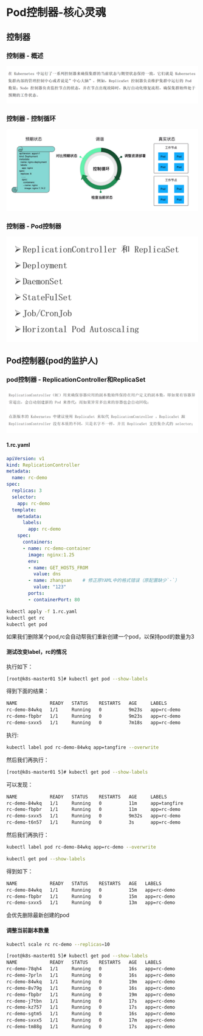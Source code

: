 # Pod控制器-核心灵魂

## 控制器

### 控制器 - 概述

![069](./img/img_69.png)


### 控制器 - 控制循环

![070](./img/img_70.png)

### 控制器 - Pod控制器


![071](./img/img_71.png)






## Pod控制器(pod的监护人)

### pod控制器 - ReplicationController和ReplicaSet


![072](./img/img_72.png)

#### 1.rc.yaml

```yaml
apiVersion: v1
kind: ReplicationController
metadata:
  name: rc-demo
spec:
  replicas: 3
  selector:
    app: rc-demo
  template:
    metadata:
      labels:
        app: rc-demo
    spec:
      containers:
      - name: rc-demo-container
        image: nginx:1.25  
        env:
        - name: GET_HOSTS_FROM
          value: dns
        - name: zhangsan    # 修正原YAML中的格式错误（原配置缺少`-`）
          value: "123"
        ports:
        - containerPort: 80
```

```bash
kubectl apply -f 1.rc.yaml
kubectl get rc
kubectl get pod
```

如果我们删除某个pod,rc会自动帮我们重新创建一个pod，以保持pod的数量为3

#### 测试改变label，rc的情况


执行如下：

```bash
[root@k8s-master01 5]# kubectl get pod --show-labels
```

得到下面的结果：

```bash
NAME            READY   STATUS    RESTARTS   AGE     LABELS
rc-demo-84wkq   1/1     Running   0          9m23s   app=rc-demo
rc-demo-fbpbr   1/1     Running   0          9m23s   app=rc-demo
rc-demo-sxvx5   1/1     Running   0          7m18s   app=rc-demo
```

执行:

```bash
kubectl label pod rc-demo-84wkq app=tangfire --overwrite
```

然后我们再执行：

```bash
[root@k8s-master01 5]# kubectl get pod --show-labels

```

可以发现：

```bash
NAME            READY   STATUS    RESTARTS   AGE     LABELS
rc-demo-84wkq   1/1     Running   0          11m     app=tangfire
rc-demo-fbpbr   1/1     Running   0          11m     app=rc-demo
rc-demo-sxvx5   1/1     Running   0          9m32s   app=rc-demo
rc-demo-t6n57   1/1     Running   0          3s      app=rc-demo
```


然后我们再执行：

```bash
kubectl label pod rc-demo-84wkq app=rc-demo --overwrite
```

```bash
kubectl get pod --show-labels
```

得到如下：

```bash
NAME            READY   STATUS    RESTARTS   AGE   LABELS
rc-demo-84wkq   1/1     Running   0          15m   app=rc-demo
rc-demo-fbpbr   1/1     Running   0          15m   app=rc-demo
rc-demo-sxvx5   1/1     Running   0          13m   app=rc-demo
```

会优先删除最新创建的pod



#### 调整当前副本数量

```bash
kubectl scale rc rc-demo --replicas=10
```
```bash
[root@k8s-master01 5]# kubectl get pod --show-labels
NAME            READY   STATUS    RESTARTS   AGE   LABELS
rc-demo-78qh4   1/1     Running   0          16s   app=rc-demo
rc-demo-7prln   1/1     Running   0          16s   app=rc-demo
rc-demo-84wkq   1/1     Running   0          19m   app=rc-demo
rc-demo-8v79g   1/1     Running   0          16s   app=rc-demo
rc-demo-fbpbr   1/1     Running   0          19m   app=rc-demo
rc-demo-j7tbn   1/1     Running   0          17s   app=rc-demo
rc-demo-kz757   1/1     Running   0          17s   app=rc-demo
rc-demo-sgtm5   1/1     Running   0          16s   app=rc-demo
rc-demo-sxvx5   1/1     Running   0          17m   app=rc-demo
rc-demo-tm88g   1/1     Running   0          17s   app=rc-demo
```









